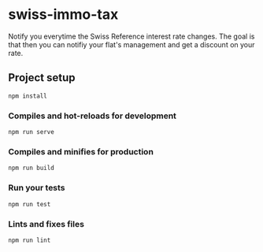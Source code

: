 # swiss-immo-tax

Notify you everytime the Swiss Reference interest rate changes.
The goal is that then you can notifiy your flat's management and get a discount on your rate.

## Project setup
```
npm install
```

### Compiles and hot-reloads for development
```
npm run serve
```

### Compiles and minifies for production
```
npm run build
```

### Run your tests
```
npm run test
```

### Lints and fixes files
```
npm run lint
```
